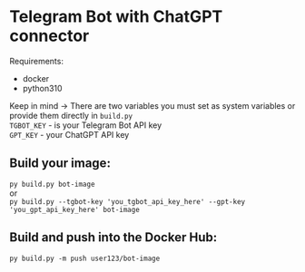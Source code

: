 # Telegram Bot with ChatGPT connector

Requirements:
* docker
* python310

Keep in mind -> There are two variables you must set as system variables or provide them directly in `build.py` \
`TGBOT_KEY` - is your Telegram Bot API key\
`GPT_KEY` - your ChatGPT API key 

## Build your image:
```py build.py bot-image``` \
or \
```py build.py --tgbot-key 'you_tgbot_api_key_here' --gpt-key 'you_gpt_api_key_here' bot-image ```

## Build and push into the Docker Hub:
```py build.py -m push user123/bot-image```
